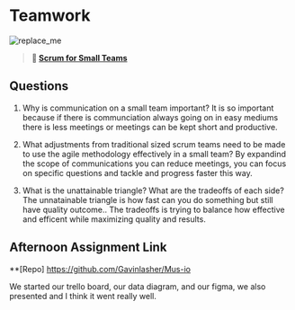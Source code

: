 # Teamwork

![replace_me](https://codeworks.blob.core.windows.net/public/assets/img/illustrations/placeholder.svg)

> **📖 [Scrum for Small Teams](https://codeworksacademy.com/fs-student-guide/resources/wk8-9/02-Scrum-For-Small-Teams)**

## Questions

1. Why is communication on a small team important?
    It is so important because if there is communciation always going on in easy mediums there is less meetings or meetings can  be kept short and productive.

2. What adjustments from traditional sized scrum teams need to be made to use the agile methodology effectively in a small team?
    By expandind the scope of communications you can reduce meetings, you can focus on specific questions and tackle and progress faster this way.

3. What is the unattainable triangle? What are the tradeoffs of each side?
    The unnatainable triangle is how fast can you do something but still have quality outcome.. The tradeoffs is trying to balance how effective and efficent while maximizing quality and results.

## Afternoon Assignment Link

**[Repo] https://github.com/Gavinlasher/Mus-io

We started our trello board, our data diagram, and our figma, we also presented and I think it went really well.
